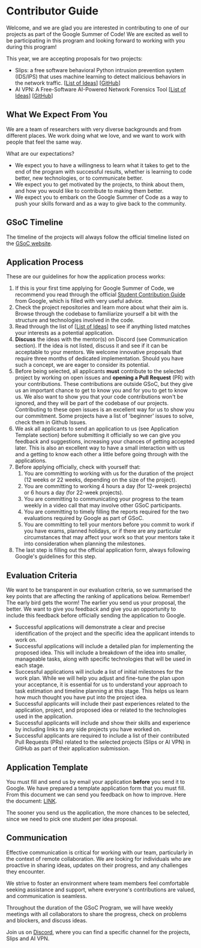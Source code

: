 # Contributor Guide
Welcome, and we are glad you are interested in contributing to one of our projects as part of the Google Summer of Code! We are excited as well to be participating in this program and looking forward to working with you during this program! 

This year, we are accepting proposals for two projects:
- Slips: a free software behavioral Python intrusion prevention system (IDS/IPS) that uses machine learning to detect malicious behaviors in the network traffic. [[List of Ideas](list_of_ideas.md)] [[GitHub](https://github.com/stratosphereips/StratosphereLinuxIPS)]
- AI VPN: A Free-Software AI-Powered Network Forensics Tool [[List of Ideas](list_of_ideas.md)] [[GitHub](https://github.com/stratosphereips/AIVPN)]

## What We Expect From You
We are a team of researchers with very diverse backgrounds and from different places. We work doing what we love, and we want to work with people that feel the same way.

What are our expectations?
- We expect you to have a willingness to learn what it takes to get to the end of the program with successful results, whether is learning to code better, new technologies, or to communicate better.
- We expect you to get motivated by the projects, to think about them, and how you would like to contribute to making them better.
- We expect you to embark on the Google Summer of Code as a way to push your skills forward and as a way to give back to the community.

## GSoC Timeline
The timeline of the projects will always follow the official timeline listed on the [GSoC website](https://developers.google.com/open-source/gsoc/timeline).

## Application Process
These are our guidelines for how the application process works:
1. If this is your first time applying for Google Summer of Code, we recommend you read through the official [Student Contribution Guide](https://google.github.io/gsocguides/student/) from Google, which is filled with very useful advice.
2. Check the project repositories and learn more about what their aim is. Browse through the codebase to familiarize yourself a bit with the structure and technologies involved in the code.
3. Read through the list of [[List of Ideas](list_of_ideas.md)] to see if anything listed matches your interests as a potential application.
4. **Discuss** the ideas with the mentor(s) on Discord (see Communication section). If the idea is not listed, discuss it and see if it can be acceptable to your mentors. We welcome innovative proposals that require three months of dedicated implementation. Should you have such a concept, we are eager to consider its potential.
5. Before being selected, all applicants **must** contribute to the selected project by working on open issues and **opening a Pull Request** (PR) with your contributions. These contributions are outside GSoC, but they give us an important chance to get to know you and for you to get to know us. We also want to show you that your code contributions won't be ignored, and they will be part of the codebase of our projects. Contributing to these open issues is an excellent way for us to show you our commitment. Some projects have a list of 'beginner' issues to solve, check them in Github Issues.
6. We ask all applicants to send an application to us (see Application Template section) before submitting it officially so we can give you feedback and suggestions, increasing your chances of getting accepted later. This is also an excellent way to have a small interaction with us and a getting to know each other a little before going through with the applications.
7. Before applying officially, check with yourself that:
    1. You are committing to working with us for the duration of the project (12 weeks or 22 weeks, depending on the size of the project). 
    2. You are committing to working 4 hours a day (for 12-week projects) or 6 hours a day (for 22-week projects).
    3. You are committing to communicating your progress to the team weekly in a video call that may involve other GSoC participants.
    4. You are committing to timely filling the reports required for the two evaluations required by Google as part of GSoC.
    5. You are committing to tell your mentors before you commit to work if you have exams, planned holidays, or if there are any particular circumstances that may affect your work so that your mentors take it into consideration when planning the milestones.
8. The last step is filling out the official application form, always following Google's guidelines for this step.

## Evaluation Criteria
We want to be transparent in our evaluation criteria, so we summarised the key points that are affecting the ranking of applications below. Remember! The early bird gets the worm! The earlier you send us your proposal, the better. We want to give you feedback and give you an opportunity to include this feedback before officially sending the application to Google. 

- Successful applications will demonstrate a clear and precise identification of the project and the specific idea the applicant intends to work on.
- Successful applications will include a detailed plan for implementing the proposed idea. This will include a breakdown of the idea into smaller, manageable tasks, along with specific technologies that will be used in each stage.
- Successful applications will include a list of initial milestones for the work plan. While we will help you adjust and fine-tune the plan upon your acceptance, it is essential for us to understand your approach to task estimation and timeline planning at this stage. This helps us learn how much thought you have put into the project idea.
- Successful applicants will include their past experiences related to the application, project, and proposed idea or related to the technologies used in the application.
- Successful applicants will include and show their skills and experience by including links to any side projects you have worked on. 
- Successful applicants are required to include a list of their contributed Pull Requests (PRs) related to the selected projects (Slips or AI VPN) in GitHub as part of their application submission.

## Application Template
You must fill and send us by email your application **before** you send it to Google. We have prepared a template application form that you must fill. From this document we can send you feedback on how to improve. Here the document: [LINK](https://docs.google.com/document/d/1Of6MLopWvHBU4Snl04bddEPA1FAUEcfGKbxCySBU9Rw/edit).

The sooner you send us the application, the more chances to be selected, since we need to pick one student per idea proposal.

## Communication
Effective communication is critical for working with our team, particularly in the context of remote collaboration. We are looking for individuals who are proactive in sharing ideas, updates on their progress, and any challenges they encounter. 

We strive to foster an environment where team members feel comfortable seeking assistance and support, where everyone's contributions are valued, and communication is seamless.

Throughout the duration of the GSoC Program, we will have weekly meetings with all collaborators to share the progress, check on problems and blockers, and discuss ideas.

Join us on [Discord](https://discord.gg/zu5HwMFy5C), where you can find a specific channel for the projects, Slips and AI VPN.

